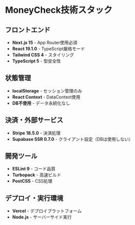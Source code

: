 # MoneyCheck技術スタック

## フロントエンド
- **Next.js 15** - App Router使用必須
- **React 19.1.0** - TypeScript厳格モード
- **Tailwind CSS 4** - スタイリング
- **TypeScript 5** - 型安全性

## 状態管理
- **localStorage** - セッション管理のみ
- **React Context** - DataContext使用
- **DB不使用** - データ永続化なし

## 決済・外部サービス
- **Stripe 18.5.0** - 決済処理
- **Supabase SSR 0.7.0** - クライアント設定（DBは使用しない）

## 開発ツール
- **ESLint 9** - コード品質
- **Turbopack** - 高速ビルド
- **PostCSS** - CSS処理

## デプロイ・実行環境
- **Vercel** - デプロイプラットフォーム
- **Node.js** - サーバーサイド実行